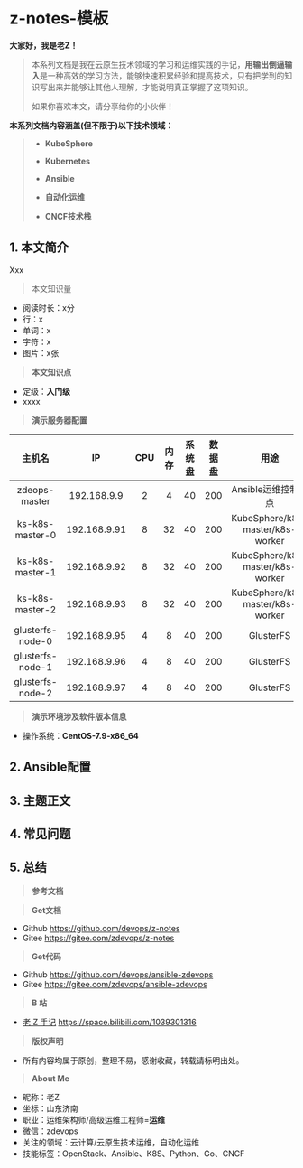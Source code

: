 # z-notes-模板

**大家好，我是老Z！**

> 本系列文档是我在云原生技术领域的学习和运维实践的手记，**用输出倒逼输入**是一种高效的学习方法，能够快速积累经验和提高技术，只有把学到的知识写出来并能够让其他人理解，才能说明真正掌握了这项知识。
>
> 如果你喜欢本文，请分享给你的小伙伴！

**本系列文档内容涵盖(但不限于)以下技术领域：**

> - **KubeSphere**
>
> - **Kubernetes**
>
> - **Ansible**
>
> - **自动化运维**
>
> - **CNCF技术栈**

## 1. 本文简介

Xxx

> 本文知识量

- 阅读时长：x分
- 行：x
- 单词：x
- 字符：x
- 图片：x张

> **本文知识点**

- 定级：**入门级**
- xxxx

> **演示服务器配置**

|      主机名      |      IP      | CPU  | 内存 | 系统盘 | 数据盘 |               用途               |
| :--------------: | :----------: | :--: | :--: | :----: | :----: | :------------------------------: |
|  zdeops-master   | 192.168.9.9  |  2   |  4   |   40   |  200   |       Ansible运维控制节点        |
| ks-k8s-master-0  | 192.168.9.91 |  8   |  32  |   40   |  200   | KubeSphere/k8s-master/k8s-worker |
| ks-k8s-master-1  | 192.168.9.92 |  8   |  32  |   40   |  200   | KubeSphere/k8s-master/k8s-worker |
| ks-k8s-master-2  | 192.168.9.93 |  8   |  32  |   40   |  200   | KubeSphere/k8s-master/k8s-worker |
| glusterfs-node-0 | 192.168.9.95 |  4   |  8   |   40   |  200   |            GlusterFS             |
| glusterfs-node-1 | 192.168.9.96 |  4   |  8   |   40   |  200   |            GlusterFS             |
| glusterfs-node-2 | 192.168.9.97 |  4   |  8   |   40   |  200   |            GlusterFS             |

> **演示环境涉及软件版本信息**

- 操作系统：**CentOS-7.9-x86_64**

  

## 2. Ansible配置

## 3. 主题正文

## 4. 常见问题

## 5. 总结

> **参考文档**

> **Get文档**

- Github https://github.com/devops/z-notes
- Gitee https://gitee.com/zdevops/z-notes

> **Get代码**

- Github https://github.com/devops/ansible-zdevops
- Gitee https://gitee.com/zdevops/ansible-zdevops

> **B 站**

- [老 Z 手记](https://space.bilibili.com/1039301316) https://space.bilibili.com/1039301316

> **版权声明** 

- 所有内容均属于原创，整理不易，感谢收藏，转载请标明出处。

> **About Me**

- 昵称：老Z
- 坐标：山东济南
- 职业：运维架构师/高级运维工程师=**运维**
- 微信：zdevops
- 关注的领域：云计算/云原生技术运维，自动化运维
- 技能标签：OpenStack、Ansible、K8S、Python、Go、CNCF
